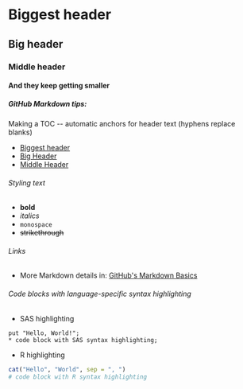 # Biggest header
## Big header
### Middle header
#### And they keep getting smaller
##### GitHub Markdown tips:

Making a TOC -- automatic anchors for header text (hyphens replace blanks)
* [Biggest header](#Biggest-header)
* [Big Header](#big-header)
* [Middle Header](#middle-header)

###### Styling text
* **bold**
* *italics*
* `monospace`
* ~~strikethrough~~

###### Links
* More Markdown details in: [GitHub's Markdown Basics](https://help.github.com/articles/markdown-basics/)

###### Code blocks with language-specific syntax highlighting

* SAS highlighting 

```SAS
put "Hello, World!";
* code block with SAS syntax highlighting;
```

* R highlighting

```R
cat("Hello", "World", sep = ", ")
# code block with R syntax highlighting
```
